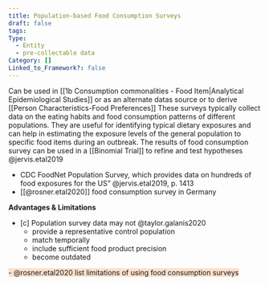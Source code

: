 ```yaml
---
title: Population-based Food Consumption Surveys
draft: false
tags: 
Type:
  - Entity
  - pre-collectable data
Category: []
Linked_to_Framework?: false
---
```

Can be used in [[1b Consumption commonalities - Food Item|Analytical Epidemiological Studies]] or as an alternate datas source or to derive [[Person Characteristics-Food Preferences]]
These surveys typically collect data on the eating habits and food consumption patterns of different populations. They are useful for identifying typical dietary exposures and can help in estimating the exposure levels of the general population to specific food items during an outbreak.
The results of food consumption survey can be used in a [[Binomial Trial]] to refine and test hypotheses @jervis.etal2019
- CDC FoodNet Population Survey, which provides data on hundreds of food exposures for the US” @jervis.etal2019, p. 1413
- [[@rosner.etal2020]] food consumption survey in Germany

**Advantages & Limitations**
- [c] Population survey data may not  @taylor.galanis2020
	- provide a representative control population
	- match temporally 
	- include sufficient food product precision 
	- become outdated

<span style="background:rgba(240, 107, 5, 0.2)"> -  @rosner.etal2020 list limitations of using food consumption surveys</span>